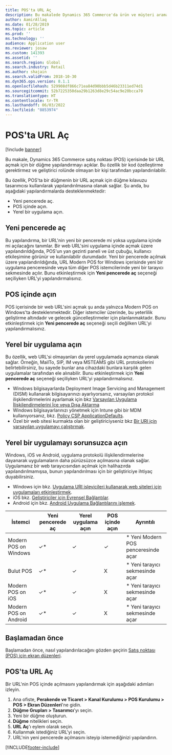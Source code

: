 ```yaml
---
title: POS'ta URL Aç
description: Bu makalede Dynamics 365 Commerce'da ürün ve müşteri arama özelliğinde yapılmış olan iyileştirmelere genel bakış sunulmaktadır.
author: AamirAllaq
ms.date: 01/28/2019
ms.topic: article
ms.prod: ''
ms.technology: ''
audience: Application user
ms.reviewer: josaw
ms.custom: 141393
ms.assetid: ''
ms.search.region: Global
ms.search.industry: Retail
ms.author: shajain
ms.search.validFrom: 2018-10-30
ms.dyn365.ops.version: 8.1.1
ms.openlocfilehash: 529908df866c71ea84d90bbb5d46b23311ed74d1
ms.sourcegitcommit: 52b7225350daa29b1263d8e29c54ac9e20bcca70
ms.translationtype: HT
ms.contentlocale: tr-TR
ms.lasthandoff: 06/03/2022
ms.locfileid: "8853974"
---
```

# <a name="open-url-in-pos"></a>POS'ta URL Aç

[!include [banner](includes/banner.md)]

Bu makale, Dynamics 365 Commerce satış noktası (POS) içerisinde bir URL açmak için bir düğme yapılandırmayı açıklar. Bu özellik bir kod özelleştirme gerektirmez ve geliştirici rolünde olmayan bir kişi tarafından yapılandırılabilir. 

Bu özellik, POS'ta bir düğmenin bir URL açmak için düğme kılavuzu tasarımcısı kullanılarak yapılandırılmasına olanak sağlar. Şu anda, bu aşağıdaki yapılandırmalarda desteklenmektedir:

- Yeni pencerede aç.
- POS içinde açın.
- Yerel bir uygulama açın.

## <a name="open-in-new-window"></a>Yeni pencerede aç

Bu yapılandırma, bir URL'nin yeni bir pencerede mi yoksa uygulama içinde mi açılacağını tanımlar. Bir web URL'sini uygulama içinde açmak üzere yapılandırıldığında, POS'un yan gezinti paneli ve üst çubuğu, kullanıcı etkileşimine görünür ve kullanılabilir durumdadır. Yeni bir pencerede açılmak üzere yapılandırıldığında, URL Modern POS for Windows içerisinde yeni bir uygulama penceresinde veya tüm diğer POS istemcilerinde yeni bir tarayıcı sekmesinde açılır. Bunu etkinleştirmek için **Yeni pencerede aç** seçeneği seçiliyken URL'yi yapılandırmalısınız.

## <a name="open-within-pos"></a>POS içinde açın

POS içerisinde bir web URL'sini açmak şu anda yalnızca Modern POS on Windows'ta desteklenmektedir. Diğer istemciler üzerinde, bu yeterlilik geliştirme altındadır ve gelecek güncelleştirmeler için planlanmaktadır. Bunu etkinleştirmek için **Yeni pencerede aç** seçeneği seçili değilken URL'yi yapılandırmalısınız.

## <a name="open-a-native-app"></a>Yerel bir uygulama açın

Bu özellik, web URL'si olmayanları da yerel uygulamada açmanıza olanak sağlar. Örneğin, MailTo, SIP, IM veya MSTEAMS gibi URL protokollerini belirtebilirsiniz, bu sayede bunlar ana cihazdaki bunlara karşılık gelen uygulamalar tarafından ele alınabilir. Bunu etkinleştirmek için **Yeni pencerede aç** seçeneği seçiliyken URL'yi yapılandırmalısınız.

- Windows bilgisayarlarda Deployment Image Servicing and Management (DISM) kullanarak bilgisayarınızı ayarlıyorsanız, varsayılan protokol ilişkilendirmelerini ayarlamak için bkz [Varsayılan Uygulama İlişkilendirmelerini İçe veya Dışa Aktarma](/windows-hardware/manufacture/desktop/export-or-import-default-application-associations)
- Windows bilgisayarlarınızı yönetmek için Intune gibi bir MDM kullanıyorsanız, bkz. [Policy CSP ApplicationDefaults](/windows/client-management/mdm/policy-csp-applicationdefaults).
- Özel bir web sitesi kurmakta olan bir geliştiriciyseniz bkz [Bir URI için varsayılan uygulamayı çalıştırmak](/windows/uwp/launch-resume/launch-default-app).

## <a name="open-a-native-app-seamlessly"></a>Yerel bir uygulamayı sorunsuzca açın

Windows, iOS ve Android, uygulama protokolü ilişkilendirmelerine dayanarak uygulamaların daha pürüzsüzce açılmasına olanak sağlar. Uygulamanız bir web tarayıcısından açılmak için halihazırda yapılandırılmamışsa, bunun yapılandırılması için bir geliştiriciye ihtiyaç duyabilirsiniz.

- Windows için bkz. [Uygulama URI işleyicileri kullanarak web siteleri için uygulamaları etkinleştirmek](/windows/uwp/launch-resume/web-to-app-linking).
- iOS bkz. [Geliştiriciler için Evrensel Bağlantılar](https://developer.apple.com/ios/universal-links/).
- Android için bkz. [Android Uygulama Bağlantılarını işlemek](https://developer.android.com/training/app-links/).

| İstemci                | Yeni pencerede aç | Yerel uygulama açın | POS içinde açın | Ayrıntılı                           |
|-----------------------|--------------------|-----------------|-----------------|-----------------------------------|
| Modern POS on Windows | ✓\*                | ✓               | ✓              | \* Yeni Modern POS penceresinde açar |
| Bulut POS             | ✓\*                | ✓               | X              | \* Yeni tarayıcı sekmesinde açar        |
| Modern POS on iOS     | ✓\*                | ✓               | X              | \* Yeni tarayıcı sekmesinde açar        |
| Modern POS on Android | ✓\*                | ✓               | X              | \* Yeni tarayıcı sekmesinde açar        |

## <a name="before-you-begin"></a>Başlamadan önce

Başlamadan önce, nasıl yapılandırılacağını gözden geçirin [Satış noktası (POS) için ekran düzenleri](pos-screen-layouts.md).

## <a name="open-url-in-pos"></a>POS'ta URL Aç

Bir URL'nin POS içinde açılmasını yapılandırmak için aşağıdaki adımları izleyin.

1. Ana ofiste, **Perakende ve Ticaret \> Kanal Kurulumu \> POS Kurulumu \> POS \> Ekran Düzenleri**'ne gidin.
2. **Düğme Grupları \> Tasarımcı**'yı seçin.
3. Yeni bir düğme oluşturun.
4. **Düğme** nitelikleri seçin.
5. **URL Aç**'ı eylem olarak seçin.
6. Kullanmak istediğiniz URL'yi seçin.
7. URL'nin yeni pencerede açılmasını isteyip istemediğinizi yapılandırın.


[!INCLUDE[footer-include](../includes/footer-banner.md)]
